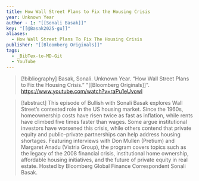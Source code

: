 ```yaml
---
title: How Wall Street Plans to Fix the Housing Crisis
year: Unknown Year
author - 1: "[[Sonali Basak]]"
key: "[[@Basak2025-gu]]"
aliases:
  - How Wall Street Plans To Fix The Housing Crisis
publisher: "[[Bloomberg Originals]]"
tags:
  - _BibTex-to-MD-Git
  - YouTube
---
```


> [!bibliography]
> Basak, Sonali. Unknown Year. “How Wall Street Plans to Fix the Housing Crisis.” "[[Bloomberg Originals]]". https://www.youtube.com/watch?v=raPu1eUvowI

> [!abstract]
> This episode of Bullish with Sonali Basak explores Wall Street’s contested role in the US housing market. Since the 1960s, homeownership costs have risen twice as fast as inflation, while rents have climbed five times faster than wages. Some argue institutional investors have worsened this crisis, while others contend that private equity and public–private partnerships can help address housing shortages. Featuring interviews with Don Mullen (Pretium) and Margaret Anadu (Vistria Group), the program covers topics such as the legacy of the 2008 financial crisis, institutional home ownership, affordable housing initiatives, and the future of private equity in real estate. Hosted by Bloomberg Global Finance Correspondent Sonali Basak.